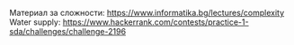 Материал за сложности: https://www.informatika.bg/lectures/complexity
Water supply: https://www.hackerrank.com/contests/practice-1-sda/challenges/challenge-2196
